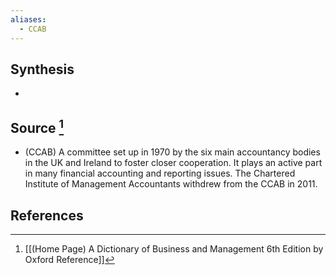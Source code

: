 ```yaml
---
aliases:
  - CCAB
---
```

## Synthesis
- 
## Source [^1]
- (CCAB) A committee set up in 1970 by the six main accountancy bodies in the UK and Ireland to foster closer cooperation. It plays an active part in many financial accounting and reporting issues. The Chartered Institute of Management Accountants withdrew from the CCAB in 2011.
## References

[^1]: [[(Home Page) A Dictionary of Business and Management 6th Edition by Oxford Reference]]